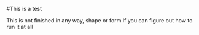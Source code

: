 ﻿#This is a test
 
This is not finished in any way, shape or form
If you can figure out how to run it at all
